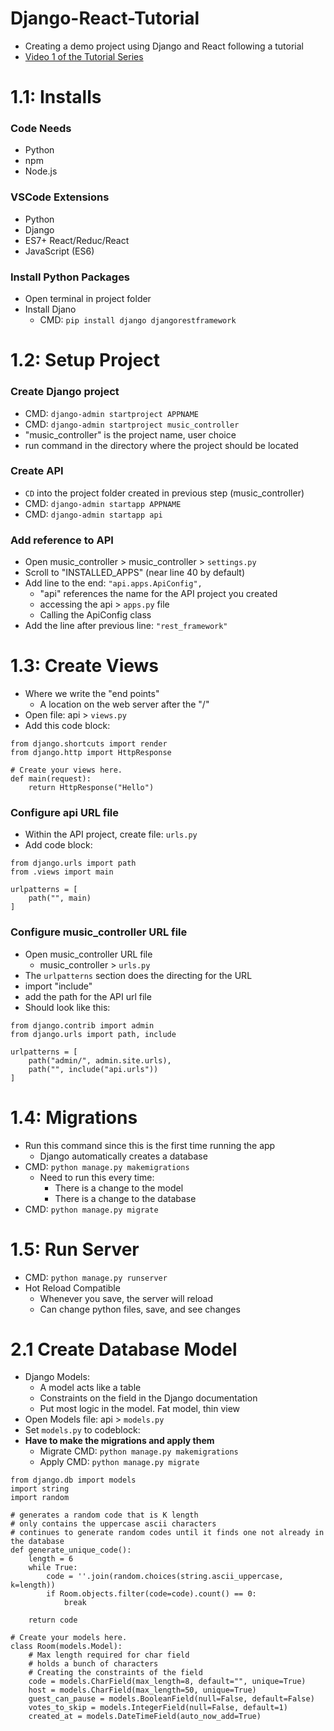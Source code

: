 # Django-React-Tutorial

- Creating a demo project using Django and React following a tutorial
- [Video 1 of the Tutorial Series](https://www.youtube.com/watch?v=JD-age0BPVo&list=PLzMcBGfZo4-kCLWnGmK0jUBmGLaJxvi4j)

# 1.1: Installs

### Code Needs

- Python
- npm
- Node.js

### VSCode Extensions

- Python
- Django
- ES7+ React/Reduc/React
- JavaScript (ES6)

### Install Python Packages

- Open terminal in project folder
- Install Djano
    - CMD: `pip install django djangorestframework`

# 1.2: Setup Project

### Create Django project

- CMD: `django-admin startproject APPNAME`
- CMD: `django-admin startproject music_controller`
- "music_controller" is the project name, user choice
- run command in the directory where the project should be located

### Create API

- `CD` into the project folder created in previous step (music_controller)
- CMD: `django-admin startapp APPNAME`
- CMD: `django-admin startapp api`

### Add reference to API

- Open music_controller > music_controller > `settings.py`
- Scroll to "INSTALLED_APPS" (near line 40 by default)
- Add line to the end: `"api.apps.ApiConfig",`
  - "api" references the name for the API project you created
  - accessing the api > `apps.py` file
  - Calling the ApiConfig class
- Add the line after previous line: `"rest_framework"`

# 1.3: Create Views

- Where we write the "end points"
  - A location on the web server after the "/"
- Open file: api > `views.py`
- Add this code block:
```
from django.shortcuts import render
from django.http import HttpResponse

# Create your views here.
def main(request):
    return HttpResponse("Hello")
```

### Configure api URL file

- Within the API project, create file: `urls.py`
- Add code block:
```
from django.urls import path
from .views import main

urlpatterns = [
    path("", main)
]
```

### Configure music_controller URL file

- Open music_controller URL file
  - music_controller > `urls.py`
- The `urlpatterns` section does the directing for the URL
- import "include"
- add the path for the API url file
- Should look like this:
```
from django.contrib import admin
from django.urls import path, include

urlpatterns = [
    path("admin/", admin.site.urls),
    path("", include("api.urls"))
]
```

# 1.4: Migrations

- Run this command since this is the first time running the app
  - Django automatically creates a database 
- CMD: `python manage.py makemigrations`
  - Need to run this every time:
    - There is a change to the model
    - There is a change to the database
- CMD: `python manage.py migrate`

# 1.5: Run Server

- CMD: `python manage.py runserver`
- Hot Reload Compatible 
  - Whenever you save, the server will reload
  - Can change python files, save, and see changes
 
# 2.1 Create Database Model

- Django Models:
  - A model acts like a table
  - Constraints on the field in the Django documentation
  - Put most logic in the model. Fat model, thin view
- Open Models file: api > `models.py`
- Set `models.py` to codeblock:
- **Have to make the migrations and apply them**
  - Migrate CMD: `python manage.py makemigrations`
  - Apply CMD: `python manage.py migrate`
```
from django.db import models
import string
import random

# generates a random code that is K length
# only contains the uppercase ascii characters
# continues to generate random codes until it finds one not already in the database
def generate_unique_code():
    length = 6
    while True:
        code = ''.join(random.choices(string.ascii_uppercase, k=length))
        if Room.objects.filter(code=code).count() == 0:
            break

    return code

# Create your models here.
class Room(models.Model):
    # Max length required for char field
    # holds a bunch of characters
    # Creating the constraints of the field
    code = models.CharField(max_length=8, default="", unique=True)
    host = models.CharField(max_length=50, unique=True)
    guest_can_pause = models.BooleanField(null=False, default=False)
    votes_to_skip = models.IntegerField(null=False, default=1)
    created_at = models.DateTimeField(auto_now_add=True)
```
